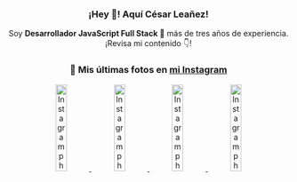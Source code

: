 <div align="center">

<h3>¡Hey 👋! Aquí César Leañez!</h3>

<p>Soy <strong>Desarrollador JavaScript Full Stack 🚀</strong> más de tres años de experiencia.<br />¡Revisa mi contenido 👇!</p>

### 📸 Mis últimas fotos en [mi Instagram](https://instagram.com/cesarsoftware.dev)


<a href='https://instagram.com/p/DKcTQWgxLum' target='_blank'>
  <img width='20%' src='https://instagram.fcmn2-1.fna.fbcdn.net/v/t51.2885-15/503849034_17919602952097059_4092165478866362923_n.jpg?stp=dst-jpg_e35_tt6&efg=eyJ2ZW5jb2RlX3RhZyI6IkZFRUQuaW1hZ2VfdXJsZ2VuLjE0NDB4MTQ0NS5zZHIuZjc1NzYxLmRlZmF1bHRfaW1hZ2UifQ&_nc_ht=instagram.fcmn2-1.fna.fbcdn.net&_nc_cat=103&_nc_oc=Q6cZ2QGwoFjvdUv-bnMr9wihq1wEZmvs2OIHzZZdQxoHw46hPk3_1NHKQjKpsyT8mMag9b8&_nc_ohc=eL4HmmBUJUkQ7kNvwFT83ae&_nc_gid=D2oZZm1OCGLchJDSlI5T8Q&edm=ACWDqb8BAAAA&ccb=7-5&ig_cache_key=MzY0Njg3NDQ4NDgzMDY4MjAyMg%3D%3D.3-ccb7-5&oh=00_AfM6hZHX8se5nmJBLBKtHXaBSX20dAwgbFuU6SXRcOOZrA&oe=685E77E5&_nc_sid=ee9879' alt='Instagram photo' />
</a>
<a href='https://instagram.com/p/DKcTCZnuO-S' target='_blank'>
  <img width='20%' src='https://instagram.fcmn2-1.fna.fbcdn.net/v/t51.2885-15/503168549_17919602796097059_3346483577265803486_n.jpg?stp=dst-jpg_e15_tt6&efg=eyJ2ZW5jb2RlX3RhZyI6IkNMSVBTLmltYWdlX3VybGdlbi4xOTE2eDEwNzguc2RyLmY3NTc2MS5kZWZhdWx0X2NvdmVyX2ZyYW1lIn0&_nc_ht=instagram.fcmn2-1.fna.fbcdn.net&_nc_cat=103&_nc_oc=Q6cZ2QGwoFjvdUv-bnMr9wihq1wEZmvs2OIHzZZdQxoHw46hPk3_1NHKQjKpsyT8mMag9b8&_nc_ohc=PEOJ8H7VtVsQ7kNvwHyNhGz&_nc_gid=D2oZZm1OCGLchJDSlI5T8Q&edm=ACWDqb8BAAAA&ccb=7-5&ig_cache_key=MzY0Njg3MzUyNjA5NTkwMDU2Mg%3D%3D.3-ccb7-5&oh=00_AfOXUOQx8hXyh7myAR_vbLZe4fwsxbZQJu7XuxsHgePEQA&oe=685E655C&_nc_sid=ee9879' alt='Instagram photo' />
</a>
<a href='https://instagram.com/p/DIt9Oknp-PZ' target='_blank'>
  <img width='20%' src='https://instagram.fcmn2-1.fna.fbcdn.net/v/t51.2885-15/491444712_17914409433097059_55076089485466172_n.jpg?stp=dst-jpg_e35_tt6&efg=eyJ2ZW5jb2RlX3RhZyI6IkZFRUQuaW1hZ2VfdXJsZ2VuLjU1MngzNDEuc2RyLmY3NTc2MS5kZWZhdWx0X2ltYWdlIn0&_nc_ht=instagram.fcmn2-1.fna.fbcdn.net&_nc_cat=103&_nc_oc=Q6cZ2QGwoFjvdUv-bnMr9wihq1wEZmvs2OIHzZZdQxoHw46hPk3_1NHKQjKpsyT8mMag9b8&_nc_ohc=KXZ_7NI3Bh0Q7kNvwELeeS1&_nc_gid=D2oZZm1OCGLchJDSlI5T8Q&edm=ACWDqb8BAAAA&ccb=7-5&ig_cache_key=MzYxNTgxNTM1ODA3ODI0Nzg5Nw%3D%3D.3-ccb7-5&oh=00_AfNQrTBqpocI2X09W2bqsPBpxXYSdnYpkVwarBBwkOoQDg&oe=685E6BEB&_nc_sid=ee9879' alt='Instagram photo' />
</a>
<a href='https://instagram.com/p/DICt8_ruj1K' target='_blank'>
  <img width='20%' src='https://instagram.fcmn2-1.fna.fbcdn.net/v/t51.2885-15/487811720_2261442050918393_7784971145546330846_n.jpg?stp=dst-jpg_e15_tt6&efg=eyJ2ZW5jb2RlX3RhZyI6IkNMSVBTLmltYWdlX3VybGdlbi42NDB4MTE1Ni5zZHIuZjcxODc4LmRlZmF1bHRfY292ZXJfZnJhbWUifQ&_nc_ht=instagram.fcmn2-1.fna.fbcdn.net&_nc_cat=105&_nc_oc=Q6cZ2QGwoFjvdUv-bnMr9wihq1wEZmvs2OIHzZZdQxoHw46hPk3_1NHKQjKpsyT8mMag9b8&_nc_ohc=cL0OZq3qR70Q7kNvwEb2cIn&_nc_gid=D2oZZm1OCGLchJDSlI5T8Q&edm=ACWDqb8BAAAA&ccb=7-5&ig_cache_key=MzYwMzY0NDc1NTQ5MDc4MjUzOA%3D%3D.3-ccb7-5&oh=00_AfNzDM4w5HcT8PZ3wiVk4p-q0_IUYsaRSFFQb-OYQPKWVg&oe=685E5EE1&_nc_sid=ee9879' alt='Instagram photo' />
</a>

</div>
